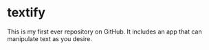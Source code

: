 # textify
This is my first ever repository on GitHub. It includes an app that can manipulate text as you desire.
